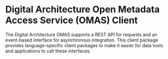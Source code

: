<!-- SPDX-License-Identifier: Apache-2.0 -->

# Digital Architecture Open Metadata Access Service (OMAS) Client

The Digital Architecture OMAS supports a REST API for requests and an event-based
interface for asynchronous integration.  This client
package provides language-specific client packages to make it easier
for data tools and applications to call these interfaces.